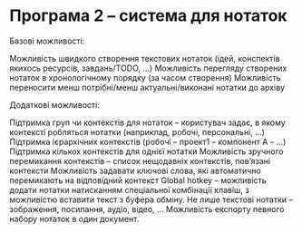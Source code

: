 # Програма 2 – система для нотаток

Базові можливості:

Можливість швидкого створення текстових нотаток (ідей, конспектів якихось ресурсів, завдань/TODO, …)
Можливість перегляду створених нотаток в хронологічному порядку (за часом створення)
Можливість переносити менш потрібні/менш актуальні/виконані нотатки до архіву

Додаткові можливості:

Підтримка груп чи контекстів для нотаток – користувач задає, в якому контексті робляться нотатки (наприклад, робочі, персональні, …) 
Підтримка ієрархічних контекстів (робочі – проект1 – компонент А – …)
Підтримка кількох контекстів для однієї нотатки
Можливість зручного перемикання контекстів – список нещодавніх контекстів, пов’язані контексти
Можливість задавати ключові слова, які автоматично перемикають на відповідний контекст
Global hotkey – можливість додати нотатки натисканням спеціальної комбінації клавіш, з можливістю вставити текст з буфера обміну.
Не лише текстові нотатки – зображення, посилання, аудіо, відео, …
Можливість експорту певного набору нотаток в один документ.
